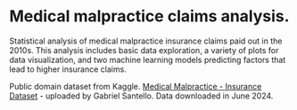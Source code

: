 # Medical malpractice claims analysis.
Statistical analysis of medical malpractice insurance claims paid out in the 2010s. This analysis includes basic data exploration, a variety of plots for data visualization, and two machine learning models predicting factors that lead to higher insurance claims. 

Public domain dataset from Kaggle. [Medical Malpractice - Insurance Dataset](https://www.kaggle.com/datasets/gabrielsantello/medical-malpractice-insurance-dataset/) - uploaded by Gabriel Santello. Data downloaded in June 2024.
